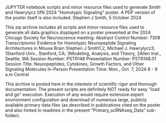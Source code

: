 JUPYTER notebook scripts and minor resource files used to generate Smith and Hawrylycz SfN 2024 “Homotypic Signaling” poster. A PDF version of the poster itself is also included.
Stephen J Smith, 5 October 2024

This zip archive includes all scripts and minor resource files used to generate all data graphics displayed on a poster presented at the 2024 Chicago Society for Neuroscience meeting:
Abstract Control Number: 7308
Transcriptomic Evidence for Homotypic Neuropeptide Signaling Architectures in Mouse Brain
Stephen J Smith1,2, Michael J. Hawrylycz3;
1Stanford Univ., Stanford, CA; 3Modeling, Analysis, and Theory, 2Allen Inst., Seattle, WA
Session Number: PSTR148
Presentation Number: PSTR148.01
Session Title: Neuropeptides, Cytokines, Growth Factors, and Other Signaling Molecules
In-Person Presentation Time: Mon., Oct. 7, 2024 8 - 9 a.m Central

This archive is posted here in the interests of scientific rigor and thorough documentation. The present scripts are definitely NOT ready for easy “load and go” execution. Execution of any would require extensive expert environment configuration and download of numerous large, publicly available primary data files (as described in publications cited on the poster and also hinted in readmes in the present “Primary_scRNAseq_Data” sub-folder).

